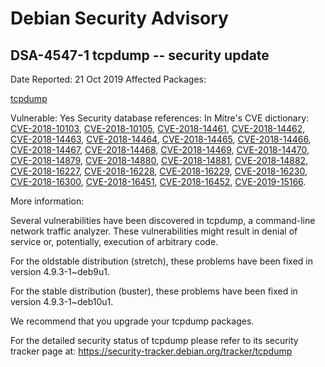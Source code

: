 
Debian Security Advisory
========================


DSA-4547-1 tcpdump -- security update
-------------------------------------



Date Reported:
21 Oct 2019
Affected Packages:

[tcpdump](https://packages.debian.org/src:tcpdump)

Vulnerable:
Yes
Security database references:
In Mitre's CVE dictionary: [CVE-2018-10103](https://security-tracker.debian.org/tracker/CVE-2018-10103), [CVE-2018-10105](https://security-tracker.debian.org/tracker/CVE-2018-10105), [CVE-2018-14461](https://security-tracker.debian.org/tracker/CVE-2018-14461), [CVE-2018-14462](https://security-tracker.debian.org/tracker/CVE-2018-14462), [CVE-2018-14463](https://security-tracker.debian.org/tracker/CVE-2018-14463), [CVE-2018-14464](https://security-tracker.debian.org/tracker/CVE-2018-14464), [CVE-2018-14465](https://security-tracker.debian.org/tracker/CVE-2018-14465), [CVE-2018-14466](https://security-tracker.debian.org/tracker/CVE-2018-14466), [CVE-2018-14467](https://security-tracker.debian.org/tracker/CVE-2018-14467), [CVE-2018-14468](https://security-tracker.debian.org/tracker/CVE-2018-14468), [CVE-2018-14469](https://security-tracker.debian.org/tracker/CVE-2018-14469), [CVE-2018-14470](https://security-tracker.debian.org/tracker/CVE-2018-14470), [CVE-2018-14879](https://security-tracker.debian.org/tracker/CVE-2018-14879), [CVE-2018-14880](https://security-tracker.debian.org/tracker/CVE-2018-14880), [CVE-2018-14881](https://security-tracker.debian.org/tracker/CVE-2018-14881), [CVE-2018-14882](https://security-tracker.debian.org/tracker/CVE-2018-14882), [CVE-2018-16227](https://security-tracker.debian.org/tracker/CVE-2018-16227), [CVE-2018-16228](https://security-tracker.debian.org/tracker/CVE-2018-16228), [CVE-2018-16229](https://security-tracker.debian.org/tracker/CVE-2018-16229), [CVE-2018-16230](https://security-tracker.debian.org/tracker/CVE-2018-16230), [CVE-2018-16300](https://security-tracker.debian.org/tracker/CVE-2018-16300), [CVE-2018-16451](https://security-tracker.debian.org/tracker/CVE-2018-16451), [CVE-2018-16452](https://security-tracker.debian.org/tracker/CVE-2018-16452), [CVE-2019-15166](https://security-tracker.debian.org/tracker/CVE-2019-15166).  

More information:

Several vulnerabilities have been discovered in tcpdump, a command-line
network traffic analyzer. These vulnerabilities might result in denial of
service or, potentially, execution of arbitrary code.


For the oldstable distribution (stretch), these problems have been fixed
in version 4.9.3-1~deb9u1.


For the stable distribution (buster), these problems have been fixed in
version 4.9.3-1~deb10u1.


We recommend that you upgrade your tcpdump packages.


For the detailed security status of tcpdump please refer to
its security tracker page at:
<https://security-tracker.debian.org/tracker/tcpdump>






